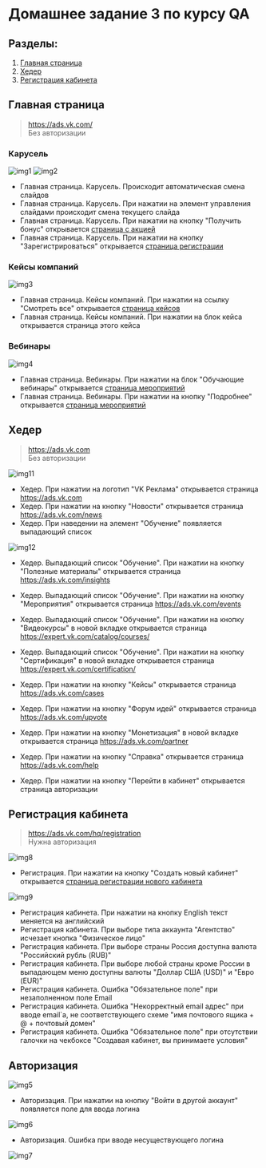# Домашнее задание 3 по курсу QA

## Разделы:
1. [Главная страница](#главная-страница)
2. [Хедер](#хедер)
3. [Регистрация кабинета](#регистрация-кабинета)


## Главная страница

> https://ads.vk.com/  
> Без авторизации

### Карусель

![img1](images/img1.png)
![img2](images/img2.png)

- Главная страница. Карусель. Происходит автоматическая смена слайдов
- Главная страница. Карусель. При нажатии на элемент управления слайдами происходит смена текущего слайда
- Главная страница. Карусель. При нажатии на кнопку "Получить бонус" открывается [страница с акцией](https://ads.vk.com/promo/firstbonus)
- Главная страница. Карусель. При нажатии на кнопку "Зарегистрироваться" открывается [страница регистрации](https://ads.vk.com/hq/registration)

### Кейсы компаний

![img3](images/img3.png)

- Главная страница. Кейсы компаний. При нажатии на ссылку "Смотреть все" открывается [страница кейсов](https://ads.vk.com/cases)
- Главная страница. Кейсы компаний. При нажатии на блок кейса открывается страница этого кейса

### Вебинары

![img4](images/img4.png)

- Главная страница. Вебинары. При нажатии на блок "Обучающие вебинары" открывается [страница мероприятий](https://ads.vk.com/events)
- Главная страница. Вебинары. При нажатии на кнопку "Подробнее" открывается [страница мероприятий](https://ads.vk.com/events)

## Хедер

> https://ads.vk.com  
> Без авторизации

![img11](images/img11.png)

- Хедер. При нажатии на логотип "VK Реклама" открывается страница https://ads.vk.com
- Хедер. При нажатии на кнопку "Новости" открывается страница https://ads.vk.com/news
- Хедер. При наведении на элемент "Обучение" появляется выпадающий список

![img12](images/img12.png)

- Хедер. Выпадающий список "Обучение". При нажатии на кнопку "Полезные материалы" открывается страница https://ads.vk.com/insights
- Хедер. Выпадающий список "Обучение". При нажатии на кнопку "Мероприятия" открывается страница https://ads.vk.com/events
- Хедер. Выпадающий список "Обучение". При нажатии на кнопку "Видеокурсы" в новой вкладке открывается страница https://expert.vk.com/catalog/courses/
- Хедер. Выпадающий список "Обучение". При нажатии на кнопку "Сертификация" в новой вкладке открывается страница https://expert.vk.com/certification/


- Хедер. При нажатии на кнопку "Кейсы" открывается страница https://ads.vk.com/cases
- Хедер. При нажатии на кнопку "Форум идей" открывается страница https://ads.vk.com/upvote
- Хедер. При нажатии на кнопку "Монетизация" в новой вкладке открывается страница https://ads.vk.com/partner
- Хедер. При нажатии на кнопку "Справка" открывается страница https://ads.vk.com/help
- Хедер. При нажатии на кнопку "Перейти в кабинет" открывается страница авторизации


## Регистрация кабинета

> https://ads.vk.com/hq/registration  
> Нужна авторизация

![img8](images/img8.png)

- Регистрация. При нажатии на кнопку "Создать новый кабинет" открывается [страница регистрации нового кабинета](https://ads.vk.com/hq/registration/new) 

![img9](images/img9.png)

- Регистрация кабинета. При нажатии на кнопку English текст меняется на английский
- Регистрация кабинета. При выборе типа аккаунта "Агентство" исчезает кнопка "Физическое лицо"
- Регистрация кабинета. При выборе страны Россия доступна валюта "Российский рубль (RUB)"
- Регистрация кабинета. При выборе любой страны кроме России в выпадающем меню доступны валюты "Доллар США (USD)" и "Евро (EUR)"
- Регистрация кабинета. Ошибка "Обязательное поле" при незаполненном поле Email
- Регистрация кабинета. Ошибка "Некорректный email адрес" при вводе email`а, не соответствующего схеме "имя почтового ящика + @ + почтовый домен"
- Регистрация кабинета. Ошибка "Обязательное поле" при отсутствии галочки на чекбоксе "Создавая кабинет, вы принимаете условия"

## Авторизация

![img5](images/img5.png)

- Авторизация. При нажатии на кнопку "Войти в другой аккаунт" появляется поле для ввода логина

![img6](images/img6.png)

- Авторизация. Ошибка при вводе несуществующего логина

![img7](images/img7.png)
